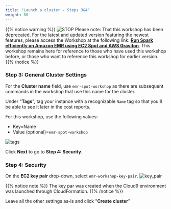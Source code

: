 ```yaml
---
title: "Launch a cluster - Steps 3&4"
weight: 80
---
```



{{% notice warning %}}
![STOP](../../images/stop_small.png)
Please note: That this workshop has been deprecated. For the latest and updated version featuring the newest features, please access the Workshop at the following link: **[Run Spark efficiently on Amazon EMR using EC2 Spot and AWS Graviton](https://catalog.us-east-1.prod.workshops.aws/workshops/d04d8f89-c205-4d1d-81f2-d4d7f7d664c8/en-US)**.
This workshop remains here for reference to those who have used this workshop before, or those who want to reference this workshop for earlier version.
{{% /notice %}}


### Step 3: General Cluster Settings

For the **Cluster name** field, use `emr-spot-workshop` as there are subsequent commands in the workshop that use this name for the cluster.

Under "**Tags**", tag your instance with a recognizable `Name` tag so that you'll be able to see it later in the cost reports. 

For this workshop, use the following values:  
* Key=Name  
* Value (optional)=`emr-spot-workshop`

![tags](/images/running-emr-spark-apps-on-spot/emrtags.png)

Click **Next** to go to **Step 4: Security**. 

### Step 4: Security

On the **EC2 key pair** drop-down, select `emr-workshop-key-pair`.
![key_pair](/images/running-emr-spark-apps-on-spot/keypair.png)

 {{% notice note %}} 
 The key par was created when the Cloud9 environment was launched through CloudFormation.
 {{% /notice %}}

Leave all the other settings as-is and click "**Create cluster**"